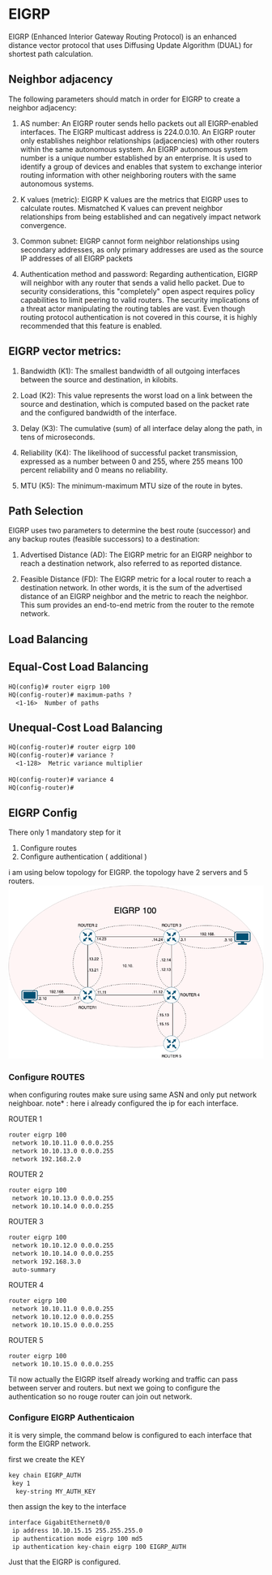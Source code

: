 # EIGRP

EIGRP (Enhanced Interior Gateway Routing Protocol) is an enhanced distance vector protocol that uses Diffusing Update Algorithm (DUAL) for shortest path calculation. 

## Neighbor adjacency

The following parameters should match in order for EIGRP to create a neighbor adjacency:

1. AS number: An EIGRP router sends hello packets out all EIGRP-enabled interfaces. The EIGRP multicast address is 224.0.0.10. An EIGRP router only establishes neighbor relationships (adjacencies) with other routers within the same autonomous system. An EIGRP autonomous system number is a unique number established by an enterprise. It is used to identify a group of devices and enables that system to exchange interior routing information with other neighboring routers with the same autonomous systems.

2. K values (metric): EIGRP K values are the metrics that EIGRP uses to calculate routes. Mismatched K values can prevent neighbor relationships from being established and can negatively impact network convergence.

3. Common subnet: EIGRP cannot form neighbor relationships using secondary addresses, as only primary addresses are used as the source IP addresses of all EIGRP packets

4. Authentication method and password: Regarding authentication, EIGRP will neighbor with any router that sends a valid hello packet. Due to security considerations, this "completely" open aspect requires policy capabilities to limit peering to valid routers. The security implications of a threat actor manipulating the routing tables are vast. Even though routing protocol authentication is not covered in this course, it is highly recommended that this feature is enabled.


## EIGRP vector metrics:

1. Bandwidth (K1): The smallest bandwidth of all outgoing interfaces between the source and destination, in kilobits.

2. Load (K2): This value represents the worst load on a link between the source and destination, which is computed based on the packet rate and the configured bandwidth of the interface.

3. Delay (K3): The cumulative (sum) of all interface delay along the path, in tens of microseconds.

4. Reliability (K4): The likelihood of successful packet transmission, expressed as a number between 0 and 255, where 255 means 100 percent reliability and 0 means no reliability.

5. MTU (K5): The minimum-maximum MTU size of the route in bytes.

## Path Selection

EIGRP uses two parameters to determine the best route (successor) and any backup routes (feasible successors) to a destination:

1. Advertised Distance (AD): The EIGRP metric for an EIGRP neighbor to reach a destination network, also referred to as reported distance.

2. Feasible Distance (FD): The EIGRP metric for a local router to reach a destination network. In other words, it is the sum of the advertised distance of an EIGRP neighbor and the metric to reach the neighbor. This sum provides an end-to-end metric from the router to the remote network.

## Load Balancing

## Equal-Cost Load Balancing
```
HQ(config)# router eigrp 100
HQ(config-router)# maximum-paths ?
  <1-16>  Number of paths
```
## Unequal-Cost Load Balancing
```
HQ(config-router)# router eigrp 100
HQ(config-router)# variance ?
  <1-128>  Metric variance multiplier 

HQ(config-router)# variance 4
HQ(config-router)#
```

## EIGRP Config
There only 1 mandatory step for it
1. Configure routes 
2. Configure authentication ( additional )

i am using below topology for EIGRP. the topology have 2 servers and 5 routers.
![Creating a VLAN](https://raw.githubusercontent.com/deliawolf/EIGRP/main/Untitled%20Diagram.drawio.png)

### Configure ROUTES

when configuring routes make sure using same ASN and only put network neighboar.
note* : here i already configured the ip for each interface.

ROUTER 1
```
router eigrp 100
 network 10.10.11.0 0.0.0.255
 network 10.10.13.0 0.0.0.255
 network 192.168.2.0
```
ROUTER 2
```
router eigrp 100
 network 10.10.13.0 0.0.0.255
 network 10.10.14.0 0.0.0.255
```
ROUTER 3
```
router eigrp 100
 network 10.10.12.0 0.0.0.255
 network 10.10.14.0 0.0.0.255
 network 192.168.3.0
 auto-summary
```
ROUTER 4
```
router eigrp 100
 network 10.10.11.0 0.0.0.255
 network 10.10.12.0 0.0.0.255
 network 10.10.15.0 0.0.0.255
```
ROUTER 5
```
router eigrp 100
 network 10.10.15.0 0.0.0.255
```
Til now actually the EIGRP itself already working and traffic can pass between server and routers.
but next we going to configure the authentication so no rouge router can join out network.

### Configure EIGRP Authenticaion

it is very simple, the command below is configured to each interface that form the EIGRP network.

first we create the KEY
```
key chain EIGRP_AUTH
 key 1
  key-string MY_AUTH_KEY
```
then assign the key to the interface
```
interface GigabitEthernet0/0
 ip address 10.10.15.15 255.255.255.0
 ip authentication mode eigrp 100 md5
 ip authentication key-chain eigrp 100 EIGRP_AUTH
```

Just that the EIGRP is configured.
